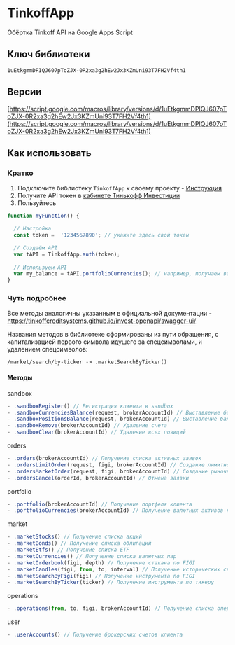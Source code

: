 TinkoffApp
========

Обёртка Tinkoff API на Google Apps Script

## Ключ библиотеки

```
1uEtkgmmDPIQJ607pToZJX-0R2xa3g2hEw2Jx3KZmUni93T7FH2Vf4th1
```

## Версии

[https://script.google.com/macros/library/versions/d/1uEtkgmmDPIQJ607pToZJX-0R2xa3g2hEw2Jx3KZmUni93T7FH2Vf4th1](https://script.google.com/macros/library/versions/d/1uEtkgmmDPIQJ607pToZJX-0R2xa3g2hEw2Jx3KZmUni93T7FH2Vf4th1)

## Как использовать

### Кратко

1. Подключите библиотеку `TinkoffApp` к своему проекту - [Инструкция](https://developers.google.com/apps-script/guide_libraries?hl=ru)
2. Получите API токен в [кабинете Тинькофф Инвестиции](https://www.tinkoff.ru/invest/)
3. Пользуйтесь
```javascript
function myFunction() {

  // Настройка
  const token =  '1234567890'; // укажите здесь свой токен

  // Создаём API
  var tAPI = TinkoffApp.auth(token); 
 
  // Используем API
  var my_balance = tAPI.portfolioCurrencies(); // например, получаем валютные активы
}
```

### Чуть подробнее

Все методы аналогичны указанным в официальной документации - https://tinkoffcreditsystems.github.io/invest-openapi/swagger-ui/

Названия методов в библиотеке сформированы из пути обращения, с капитализацией первого символа идушего за спецсимволами, и удалением спецсимволов:
```
/market/search/by-ticker -> .marketSearchByTicker()
```

#### Методы

sandbox
```javascript
- .sandboxRegister() // Регистрация клиента в sandbox
- .sandboxCurrenciesBalance(request, brokerAccountId) // Выставление баланса по валютным позициям
- .sandboxPositionsBalance(request, brokerAccountId) // Выставление баланса по инструментным позициям
- .sandboxRemove(brokerAccountId) // Удаление счета
- .sandboxClear(brokerAccountId) // Удаление всех позиций
```
orders
```javascript
- .orders(brokerAccountId) // Получение списка активных заявок
- .ordersLimitOrder(request, figi, brokerAccountId) // Создание лимитной заявки
- .ordersMarketOrder(request, figi, brokerAccountId) // Создание рыночной заявки
- .ordersCancel(orderId, brokerAccountId) // Отмена заявки
```
portfolio
```javascript
- .portfolio(brokerAccountId) // Получение портфеля клиента
- .portfolioCurrencies(brokerAccountId) // Получение валютных активов клиента
```
market
```javascript
- .marketStocks() // Получение списка акций
- .marketBonds() // Получение списка облигаций
- .marketEtfs() // Получение списка ETF
- .marketCurrencies() // Получение списка валютных пар
- .marketOrderbook(figi, depth) // Получение стакана по FIGI
- .marketCandles(figi, from, to, interval) // Получение исторических свечей по FIGI
- .marketSearchByFigi(figi) // Получение инструмента по FIGI
- .marketSearchByTicker(ticker) // Получение инструмента по тикеру
```
operations
```javascript
- .operations(from, to, figi, brokerAccountId) // Получение списка операций
```
user
```javascript
- .userAccounts() // Получение брокерских счетов клиента
```
